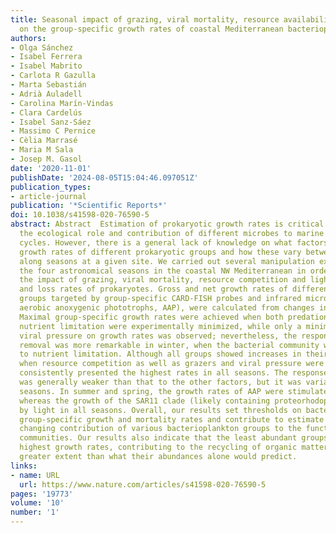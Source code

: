 ```yaml
---
title: Seasonal impact of grazing, viral mortality, resource availability and light
  on the group-specific growth rates of coastal Mediterranean bacterioplankton
authors:
- Olga Sánchez
- Isabel Ferrera
- Isabel Mabrito
- Carlota R Gazulla
- Marta Sebastián
- Adrià Auladell
- Carolina Marín-Vindas
- Clara Cardelús
- Isabel Sanz-Sáez
- Massimo C Pernice
- Cèlia Marrasé
- Maria M Sala
- Josep M. Gasol
date: '2020-11-01'
publishDate: '2024-08-05T15:04:46.097051Z'
publication_types:
- article-journal
publication: '*Scientific Reports*'
doi: 10.1038/s41598-020-76590-5
abstract: Abstract  Estimation of prokaryotic growth rates is critical to understand
  the ecological role and contribution of different microbes to marine biogeochemical
  cycles. However, there is a general lack of knowledge on what factors control the
  growth rates of different prokaryotic groups and how these vary between sites and
  along seasons at a given site. We carried out several manipulation experiments during
  the four astronomical seasons in the coastal NW Mediterranean in order to evaluate
  the impact of grazing, viral mortality, resource competition and light on the growth
  and loss rates of prokaryotes. Gross and net growth rates of different bacterioplankton
  groups targeted by group-specific CARD-FISH probes and infrared microscopy (for
  aerobic anoxygenic phototrophs, AAP), were calculated from changes in cell abundances.
  Maximal group-specific growth rates were achieved when both predation pressure and
  nutrient limitation were experimentally minimized, while only a minimal effect of
  viral pressure on growth rates was observed; nevertheless, the response to predation
  removal was more remarkable in winter, when the bacterial community was not subjected
  to nutrient limitation. Although all groups showed increases in their growth rates
  when resource competition as well as grazers and viral pressure were reduced, Alteromonadaceae
  consistently presented the highest rates in all seasons. The response to light availability
  was generally weaker than that to the other factors, but it was variable between
  seasons. In summer and spring, the growth rates of AAP were stimulated by light
  whereas the growth of the SAR11 clade (likely containing proteorhodopsin) was enhanced
  by light in all seasons. Overall, our results set thresholds on bacterioplankton
  group-specific growth and mortality rates and contribute to estimate the seasonally
  changing contribution of various bacterioplankton groups to the function of microbial
  communities. Our results also indicate that the least abundant groups display the
  highest growth rates, contributing to the recycling of organic matter to a much
  greater extent than what their abundances alone would predict.
links:
- name: URL
  url: https://www.nature.com/articles/s41598-020-76590-5
pages: '19773'
volume: '10'
number: '1'
---
```

